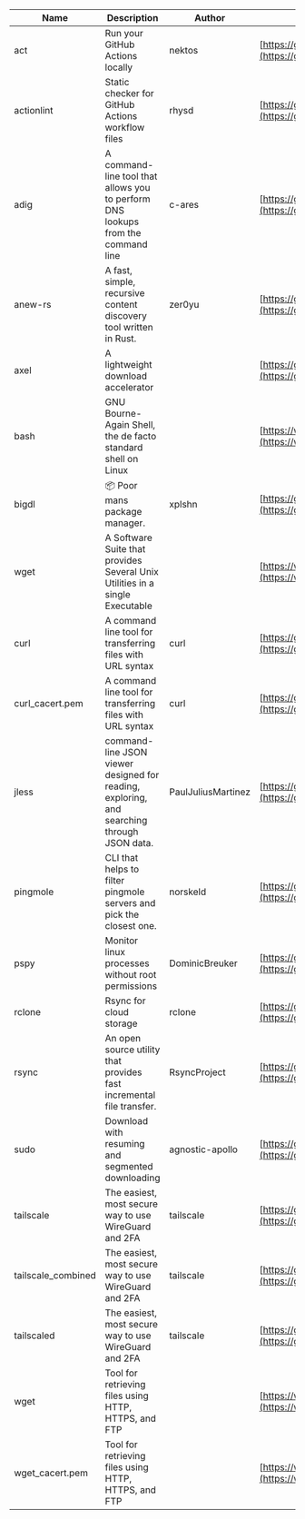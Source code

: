 | Name | Description | Author | WebURL | Repository | Stars | Version | Updated | Size | SHA256SUM | B3SUM | Source | Language | License |
| ---- | ----------- | ------ | ------ | ---------- | ----- | ------- | ------- | ---- | --- | ------|------ | -------- | ------- |
| act | Run your GitHub Actions locally | nektos | [https://github.com/nektos/act](https://github.com/nektos/act) | [https://github.com/nektos/act](https://github.com/nektos/act) | 53164 | v0.2.65 | 2024-08-12T21:30:28Z |  | 05fbdb1e6df1b420e67c9635571782116a974234485552915062a927243601ed | 7551cdcfd70750272f52f6a13a6e6a5a3493df5cfc0af765a1281f81127f1207 | https://bin.ajam.dev/arm64_v8a_Android/act | Go | MIT License |
| actionlint | Static checker for GitHub Actions workflow files | rhysd | [https://github.com/rhysd/actionlint](https://github.com/rhysd/actionlint) | [https://github.com/rhysd/actionlint](https://github.com/rhysd/actionlint) | 2630 | v1.7.1 | 2024-07-02T09:12:41Z |  | c3216fc038dd0dfb3e88d46ab061129ef56f45283c0feaa1e6498d40514bc463 | 747a57a1bc57d6348b2d9af55c0106696922cbcbdbbae25e8f78a0c3fd769f72 | https://bin.ajam.dev/arm64_v8a_Android/actionlint | Go | MIT License |
| adig | A command-line tool that allows you to perform DNS lookups from the command line | c-ares | [https://github.com/c-ares/c-ares](https://github.com/c-ares/c-ares) | [https://github.com/c-ares/c-ares](https://github.com/c-ares/c-ares) | 1823 | v1.33.0 | 2024-08-12T20:11:12Z |  | 1847dd58cba70aa353977c7085fce420bd23002ad60472057e950665b9b4b51e | 143dbdd21aecced75dea368f80eeafeb9248545e639c47ccce504c650d512144 | https://bin.ajam.dev/arm64_v8a_Android/adig | C | MIT License |
| anew-rs | A fast, simple, recursive content discovery tool written in Rust. | zer0yu | [https://github.com/zer0yu/anew](https://github.com/zer0yu/anew) | [https://github.com/zer0yu/anew](https://github.com/zer0yu/anew) | 12 | v0.1.0 | 2024-05-08T12:29:15Z |  | d590e876828471342a3812b789cfcb1741c9feaab8d71938f183049f868bce75 | 443a80a6ee21721d216c20b402cda406dd18fed620e394a82cc9f0fc948ada7e | https://bin.ajam.dev/arm64_v8a_Android/anew-rs | Rust | MIT License |
| axel | A lightweight download accelerator |  | [https://github.com/axel/axel](https://github.com/axel/axel) | [https://github.com/axel/axel](https://github.com/axel/axel) |  |  |  |  | dd079f09362c06f8931cec594be77ecc2e497065937cc3fb6f20299ac33f1259 | 96573ea4a88e3e69a86592b0f911b6ef3226fc8a71d120e4369b076020fdceaa | https://bin.ajam.dev/arm64_v8a_Android/axel |  |  |
| bash | GNU Bourne-Again Shell, the de facto standard shell on Linux |  | [https://www.bash.ws/](https://www.bash.ws/) | []() |  |  |  |  | b0995152b4d1a9da47bd7665330a5bf8f703d620f4cc402c968b4e5b9968b0d0 | e1b1b406bac299fde0eab2dc4f1d9941b4f1ba81442be1cd03a54b10d3d5016a | https://bin.ajam.dev/arm64_v8a_Android/bash |  |  |
| bigdl | 📦 Poor mans package manager. | xplshn | [https://github.com/xplshn/bigdl](https://github.com/xplshn/bigdl) | [https://github.com/xplshn/bigdl](https://github.com/xplshn/bigdl) | 12 | 1.6.9 | 2024-08-12T01:10:22Z |  | fb52cf4c95f2dcc29f808db3ab1063639060c1bd28401b81f20f4e4227a675fb | f21ee50666fe1f8b281a248fb8d060c2d5adcdf2de99ec3cd1b12b26d61dd117 | https://bin.ajam.dev/arm64_v8a_Android/bigdl | Go | Other |
| wget | A Software Suite that provides Several Unix Utilities in a single Executable |  | [https://www.busybox.net/](https://www.busybox.net/) | []() |  |  |  |  | 8ecf6dfad1d1e1ee4fd8b321a2213140ae0db8bbc60c058fc46ce4dfb05ff9a0 | 9d4e2a1b8e4b77aef3f92c3f622622c4f688787764dbebf2575058dc3b7e94e3 | https://bin.ajam.dev/arm64_v8a_Android/wget |  |  |
| curl | A command line tool for transferring files with URL syntax | curl | [https://github.com/curl/curl](https://github.com/curl/curl) | [https://github.com/curl/curl](https://github.com/curl/curl) | 35104 | curl-8_9_1 | 2024-08-12T23:12:27Z |  | 8ae54814e140279c90cfd6056c71d836fb1d3b40a99108197ec060a10d5a28dc | 334a3b8d09fadb29d24b8b3b1d57a08c968002eafc12765e3d573069e37b4524 | https://bin.ajam.dev/arm64_v8a_Android/curl | C | Other |
| curl_cacert.pem | A command line tool for transferring files with URL syntax | curl | [https://github.com/curl/curl](https://github.com/curl/curl) | [https://github.com/curl/curl](https://github.com/curl/curl) | 35104 | curl-8_9_1 | 2024-08-12T23:12:27Z |  | 1bf458412568e134a4514f5e170a328d11091e071c7110955c9884ed87972ac9 | d0993af134271f1511e1b5f01a2bfe216d4bf22d8c5d0f9cd60f9f6b9626d65e | https://bin.ajam.dev/arm64_v8a_Android/curl_cacert.pem | C | Other |
| jless | command-line JSON viewer designed for reading, exploring, and searching through JSON data. | PaulJuliusMartinez | [https://github.com/PaulJuliusMartinez/jless](https://github.com/PaulJuliusMartinez/jless) | [https://github.com/PaulJuliusMartinez/jless](https://github.com/PaulJuliusMartinez/jless) | 4653 | v0.9.0 | 2024-06-01T20:34:10Z |  | 5599bd82880575ffefcbf44bbcfa78f356f0e580a30ddfef329597d59cede0d3 | 24c1dbd5b0e09e8bd9e19f9c523eb80f4522194da65c8096e4156ffa3061b360 | https://bin.ajam.dev/arm64_v8a_Android/jless | Rust | MIT License |
| pingmole | CLI that helps to filter pingmole servers and pick the closest one. | norskeld | [https://github.com/norskeld/pingmole](https://github.com/norskeld/pingmole) | [https://github.com/norskeld/pingmole](https://github.com/norskeld/pingmole) | 4 |  | 2024-04-16T11:28:34Z |  | f39df7256ea03f4bb105e05720d545af1d2084815f18d425cebdc479acbf56e0 | 78b52898d5ac80ecdf942fcb8b7025900846e318b115bc401383e95d0b00dc63 | https://bin.ajam.dev/arm64_v8a_Android/pingmole | Rust | MIT License |
| pspy | Monitor linux processes without root permissions | DominicBreuker | [https://github.com/DominicBreuker/pspy](https://github.com/DominicBreuker/pspy) | [https://github.com/DominicBreuker/pspy](https://github.com/DominicBreuker/pspy) | 4807 | v1.2.1 | 2023-01-17T21:09:22Z |  | c46643d44d5b76c8b62b6988b731711c208467bf80b95d42a1ea762997fe050f | aeb15b598cb91eced608c544dde1717c7ca1c718574c1cc8ef25a833de1b3e44 | https://bin.ajam.dev/arm64_v8a_Android/pspy | Go | GNU General Public License v3.0 |
| rclone | Rsync for cloud storage | rclone | [https://github.com/rclone/rclone](https://github.com/rclone/rclone) | [https://github.com/rclone/rclone](https://github.com/rclone/rclone) | 45564 | v1.67.0 | 2024-08-12T20:56:30Z |  | 48209a6bdaabf568daa10122a34b4ebec14e402bb089789b0de7ac0cea44c723 | c65de207e5352a6a6cb57883a2b39dd618a9801a25ab32ff7b5eeecf15bc5c23 | https://bin.ajam.dev/arm64_v8a_Android/rclone | Go | MIT License |
| rsync | An open source utility that provides fast incremental file transfer. | RsyncProject | [https://github.com/WayneD/rsync](https://github.com/WayneD/rsync) | [https://github.com/WayneD/rsync](https://github.com/WayneD/rsync) | 2589 | v3.3.0 | 2024-07-06T04:30:43Z |  | c870851a8705f1ad92b0f642b38f793bc7c5ad1e13280b9ff03a093384577d42 | 437142200e0b4aa2570db54a158485bbd6c0c5698d345548f10659a177f7d6c7 | https://bin.ajam.dev/arm64_v8a_Android/rsync | C | Other |
| sudo | Download with resuming and segmented downloading | agnostic-apollo | [https://github.com/agnostic-apollo/sudo](https://github.com/agnostic-apollo/sudo) | [https://github.com/agnostic-apollo/sudo](https://github.com/agnostic-apollo/sudo) | 85 | v0.2.0 | 2021-04-10T21:03:10Z |  | 9e56787b3ca489a9eb9e3a64f54944aa92c728d18576972ef7ef6bb10ca6462c | 261a7ec6cf5ed2fbc82f8128f2583eda7faeb8939b9e08143046f0b046e504ae | https://bin.ajam.dev/arm64_v8a_Android/sudo | Shell | MIT License |
| tailscale | The easiest, most secure way to use WireGuard and 2FA | tailscale | [https://github.com/tailscale/tailscale](https://github.com/tailscale/tailscale) | [https://github.com/tailscale/tailscale](https://github.com/tailscale/tailscale) | 18088 | v1.70.0 | 2024-08-12T22:51:39Z |  | 64cb1b08de27b9b5dd6adb3fcd7a880a593deffc87a2585e94e3615f1ccfe2f7 | eca1e955acc6ac3442cd75dd6efe5dd6198359ec5b05128ea620968de817fed0 | https://bin.ajam.dev/arm64_v8a_Android/tailscale | Go | BSD 3-Clause New or Revised License |
| tailscale_combined | The easiest, most secure way to use WireGuard and 2FA | tailscale | [https://github.com/tailscale/tailscale](https://github.com/tailscale/tailscale) | [https://github.com/tailscale/tailscale](https://github.com/tailscale/tailscale) | 18088 | v1.70.0 | 2024-08-12T22:51:39Z |  | e47c0dfe04af80bbdfd9a51cc9d812c892e217125bbb22b8a9a7c6f71c778ead | 5615c89833290b86eed7bca6926aa6c609f00ee98985e2aad633a0130bc8c458 | https://bin.ajam.dev/arm64_v8a_Android/tailscale_combined | Go | BSD 3-Clause New or Revised License |
| tailscaled | The easiest, most secure way to use WireGuard and 2FA | tailscale | [https://github.com/tailscale/tailscale](https://github.com/tailscale/tailscale) | [https://github.com/tailscale/tailscale](https://github.com/tailscale/tailscale) | 18088 | v1.70.0 | 2024-08-12T22:51:39Z |  | b25ce4457715d329518cb5f1ba0153d039cf324d6c8d1af283e3aeaeffbb8354 | 854b02b3ace96840a8a4be8d9698ef94edc57b52c8fd63057d2c38ae72febf9d | https://bin.ajam.dev/arm64_v8a_Android/tailscaled | Go | BSD 3-Clause New or Revised License |
| wget | Tool for retrieving files using HTTP, HTTPS, and FTP |  | [https://www.gnu.org/software/wget/](https://www.gnu.org/software/wget/) | []() |  |  |  |  | 8ecf6dfad1d1e1ee4fd8b321a2213140ae0db8bbc60c058fc46ce4dfb05ff9a0 | 9d4e2a1b8e4b77aef3f92c3f622622c4f688787764dbebf2575058dc3b7e94e3 | https://bin.ajam.dev/arm64_v8a_Android/wget |  |  |
| wget_cacert.pem | Tool for retrieving files using HTTP, HTTPS, and FTP |  | [https://www.gnu.org/software/wget/](https://www.gnu.org/software/wget/) | []() |  |  |  |  | 1bf458412568e134a4514f5e170a328d11091e071c7110955c9884ed87972ac9 | d0993af134271f1511e1b5f01a2bfe216d4bf22d8c5d0f9cd60f9f6b9626d65e | https://bin.ajam.dev/arm64_v8a_Android/wget_cacert.pem |  |  |
